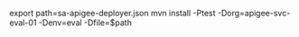 export path=sa-apigee-deployer.json
mvn install -Ptest -Dorg=apigee-svc-eval-01 -Denv=eval -Dfile=$path